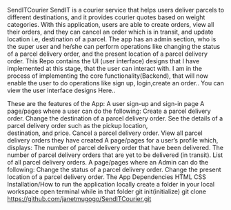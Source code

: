 SendITCourier
SendIT is a courier service that helps users deliver parcels to different destinations, and it provides courier quotes based on weight categories. With this application, users are able to create orders, view all their orders, and they can cancel an order which is in transit, and update location i.e, destination of a parcel.
The app has an admin section, who is the super user and he/she can perform operations like changing the status of a parcel delivery order, and the present location of a parcel delivery order.
This Repo contains the UI (user interface) designs that I have implemented at this stage, that the user can interact with. I am in the process of implementing the core functionality(Backend), that will now enable the user to do operations like sign up, login,create an order.. 
You can view the user interface designs Here..

These are the features of the App:
A user sign-up and sign-in page
A page/pages where a user can do the following:
                    Create a parcel delivery order.
                   Change the destination of a parcel delivery order.
                   See the details of a parcel delivery order such as the pickup location,   
                   destination, and price.
                   Cancel a parcel delivery order.
                   View all parcel delivery orders they have created
A page/pages for a user’s profile which, displays:
                      The number of parcel delivery order that have been delivered.
                      The number of parcel delivery orders that are yet to be delivered (in transit).
                      List of all parcel delivery orders.
A page/pages where an Admin can do the following:
                      Change the status of a parcel delivery order.
                      Change the present location of a parcel delivery order.
The App Dependencies
HTML
CSS
Installation/How to run the application locally
create a folder in your local workspace
open terminal while in that folder
git init(initialize)
git clone https://github.com/janetmugogo/SendITCourier.git

